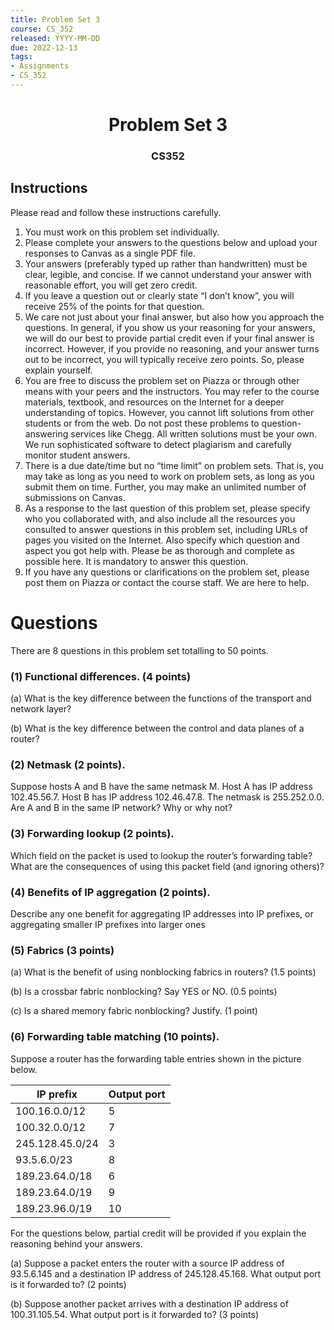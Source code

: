 ```yaml
---
title: Problem Set 3
course: CS_352
released: YYYY-MM-DD
due: 2022-12-13
tags:
- Assignments
- CS_352
---
```

<center><h1>Problem Set 3</h1></center>
<center><h3>CS352</h3></center>

## Instructions

Please read and follow these instructions carefully.  
1. You must work on this problem set individually.  
2. Please complete your answers to the questions below and upload your responses to Canvas as a single PDF file.  
3. Your answers (preferably typed up rather than handwritten) must be clear, legible, and concise. If we cannot understand your answer with reasonable effort, you will get zero credit. 
4. If you leave a question out or clearly state “I don’t know”, you will receive 25% of the points for that question.  
5. We care not just about your final answer, but also how you approach the questions. In  general, if you show us your reasoning for your answers, we will do our best to provide partial credit even if your final answer is incorrect. However, if you provide no reasoning, and your answer turns out to be incorrect, you will typically receive zero points. So, please explain yourself.  
6. You are free to discuss the problem set on Piazza or through other means with your peers and the instructors. You may refer to the course materials, textbook, and resources on the Internet for a deeper understanding of topics. However, you cannot lift solutions from other students or from the web. Do not post these problems to question-answering services like Chegg. All written solutions must be your own. We run sophisticated software to detect plagiarism and carefully monitor student answers.  
7. There is a due date/time but no “time limit” on problem sets. That is, you may take as long as you need to work on problem sets, as long as you submit them on time. Further, you may make an unlimited number of submissions on Canvas. 
8. As a response to the last question of this problem set, please specify who you collaborated with, and also include all the resources you consulted to answer questions in this problem set, including URLs of pages you visited on the Internet. Also specify which question and aspect you got help with. Please be as thorough and complete as possible here. It is mandatory to answer this question.  
9. If you have any questions or clarifications on the problem set, please post them on Piazza or contact the course staff. We are here to help.
<div style="page-break-after: always;"></div>
<div style="page-break-after: always;"></div>


# Questions
There are 8 questions in this problem set totalling to 50 points.

### (1) Functional differences. (4 points)
(a) What is the key difference between the functions of the transport and network layer?

(b) What is the key difference between the control and data planes of a router?

### (2) Netmask (2 points).
Suppose hosts A and B have the same netmask M. Host A has IP address 102.45.56.7. Host B has IP address 102.46.47.8. The netmask   is 255.252.0.0. Are A and B in the same IP network? Why or why not?

### (3) Forwarding lookup (2 points).
Which field on the packet is used to lookup the router’s forwarding table? What are the consequences of using this packet field (and ignoring others)?

### (4) Benefits of IP aggregation (2 points). 
Describe any one benefit for aggregating IP addresses into IP prefixes, or aggregating smaller IP prefixes into larger ones

### (5) Fabrics (3 points)
(a) What is the benefit of using nonblocking fabrics in routers? (1.5 points)

(b) Is a crossbar fabric nonblocking? Say YES or NO. (0.5 points)

(c) Is a shared memory fabric nonblocking? Justify. (1 point)

### (6) Forwarding table matching (10 points).

Suppose a router has the forwarding table entries shown in the picture below.

| IP prefix | Output port |
| --------- | ----------- |
| 100.16.0.0/12 | 5 |
| 100.32.0.0/12 | 7 |
| 245.128.45.0/24 | 3 |
| 93.5.6.0/23 | 8 |
| 189.23.64.0/18 | 6 |
| 189.23.64.0/19 | 9 |
| 189.23.96.0/19 | 10 |

For the questions below, partial credit will be provided if you explain the reasoning behind your answers.

(a) Suppose a packet enters the router with a source IP address of 93.5.6.145 and a destination IP address of 245.128.45.168. What output port is it forwarded to? (2 points)

(b) Suppose another packet arrives with a destination IP address of 100.31.105.54. What output port is it forwarded to? (3 points)

